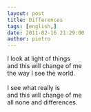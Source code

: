 ```yaml
---
layout: post
title: Differences
tags: [english,]
date: 2011-02-16 21:29:00
author: pietro
---
```

I look at light of things<br/>and this will change of me<br/>the way I see the world.<br/><br/>I see what really is<br/>and this will change of me<br/>all none and differences.
